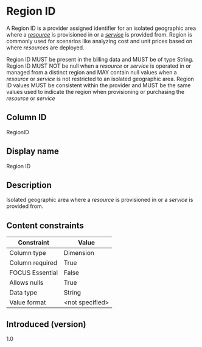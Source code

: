 # Region ID

A Region ID is a provider assigned identifier for an isolated geographic area where a [*resource*](#glossary:resource) is provisioned in or a [*service*](#glossary:service) is provided from. Region is commonly used for scenarios like analyzing cost and unit prices based on where *resources* are deployed.

Region ID MUST be present in the billing data and MUST be of type String. Region ID MUST NOT be null when a *resource* or *service* is operated in or managed from a distinct region and MAY contain null values when a *resource* or *service* is not restricted to an isolated geographic area. Region ID values MUST be consistent within the provider and MUST be the same values used to indicate the region when provisioning or purchasing the *resource* or *service* 

## Column ID

RegionID

## Display name

Region ID

## Description

Isolated geographic area where a *resource* is provisioned in or a *service* is provided from.

## Content constraints

| Constraint      | Value           |
|-----------------|-----------------|
| Column type     | Dimension       |
| Column required | True            |
| FOCUS Essential | False           |
| Allows nulls    | True            |
| Data type       | String          |
| Value format    | \<not specified>|

## Introduced (version)

1.0
